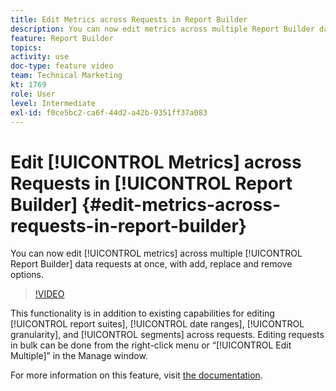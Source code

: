 ```yaml
---
title: Edit Metrics across Requests in Report Builder
description: You can now edit metrics across multiple Report Builder data requests at once, with add, replace and remove options.
feature: Report Builder
topics: 
activity: use
doc-type: feature video
team: Technical Marketing
kt: 1769
role: User
level: Intermediate
exl-id: f0ce5bc2-ca6f-44d2-a42b-9351ff37a083
---
```

# Edit [!UICONTROL Metrics] across Requests in [!UICONTROL Report Builder] {#edit-metrics-across-requests-in-report-builder}

You can now edit [!UICONTROL metrics] across multiple [!UICONTROL Report Builder] data requests at once, with add, replace and remove options.

>[!VIDEO](https://video.tv.adobe.com/v/23547/?quality=12)

This functionality is in addition to existing capabilities for editing [!UICONTROL report suites], [!UICONTROL date ranges], [!UICONTROL granularity], and [!UICONTROL segments] across requests. Editing requests in bulk can be done from the right-click menu or “[!UICONTROL Edit Multiple]” in the Manage window.

For more information on this feature, visit [the documentation](https://experienceleague.adobe.com/docs/analytics/analyze/report-builder/manage-requests/edit-multiple-metrics.html?lang=en).
